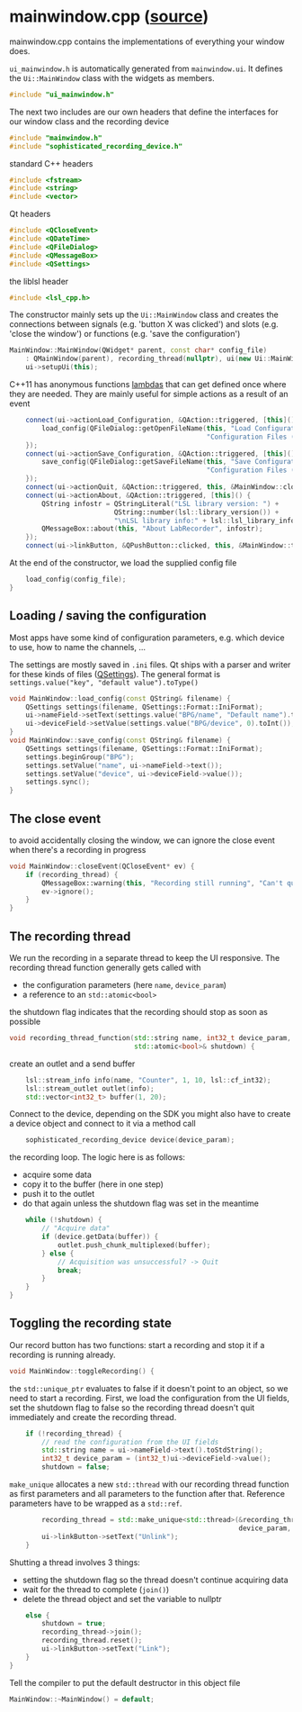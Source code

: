 # mainwindow.cpp ([source](../appskeleton/mainwindows.cpp))
mainwindow.cpp contains the implementations of everything your window does.

`ui_mainwindow.h` is automatically generated from `mainwindow.ui`.
It defines the `Ui::MainWindow` class with the widgets as members. 

``` cpp
#include "ui_mainwindow.h"
```

The next two includes are our own headers that define the interfaces for
our window class and the recording device 

``` cpp
#include "mainwindow.h"
#include "sophisticated_recording_device.h"
```

standard C++ headers

``` cpp
#include <fstream>
#include <string>
#include <vector>
```

Qt headers

``` cpp
#include <QCloseEvent>
#include <QDateTime>
#include <QFileDialog>
#include <QMessageBox>
#include <QSettings>
```

the liblsl header

``` cpp
#include <lsl_cpp.h>
```

The constructor mainly sets up the `Ui::MainWindow` class and creates the
connections between signals (e.g. 'button X was clicked') and slots
(e.g. 'close the window') or functions (e.g. 'save the configuration')


``` cpp
MainWindow::MainWindow(QWidget* parent, const char* config_file)
    : QMainWindow(parent), recording_thread(nullptr), ui(new Ui::MainWindow) {
	ui->setupUi(this);
```

C++11 has anonymous functions [lambdas](http://en.cppreference.com/w/cpp/language/lambda)
that can get defined once where they are needed. They are mainly useful
for simple actions as a result of an event 

``` cpp
	connect(ui->actionLoad_Configuration, &QAction::triggered, [this]() {
		load_config(QFileDialog::getOpenFileName(this, "Load Configuration File", "",
		                                         "Configuration Files (*.cfg)"));
	});
	connect(ui->actionSave_Configuration, &QAction::triggered, [this]() {
		save_config(QFileDialog::getSaveFileName(this, "Save Configuration File", "",
		                                         "Configuration Files (*.cfg)"));
	});
	connect(ui->actionQuit, &QAction::triggered, this, &MainWindow::close);
	connect(ui->actionAbout, &QAction::triggered, [this]() {
		QString infostr = QStringLiteral("LSL library version: ") +
		                  QString::number(lsl::library_version()) +
		                  "\nLSL library info:" + lsl::lsl_library_info();
		QMessageBox::about(this, "About LabRecorder", infostr);
	});
	connect(ui->linkButton, &QPushButton::clicked, this, &MainWindow::toggleRecording);
```

At the end of the constructor, we load the supplied config file

``` cpp
	load_config(config_file);
}
```

## Loading / saving the configuration
Most apps have some kind of configuration parameters, e.g. which device to
use, how to name the channels, ...

The settings are mostly saved in `.ini` files. Qt ships with a parser and
writer for these kinds of files ([QSettings](http://doc.qt.io/qt-5/qsettings.html)).
The general format is `settings.value("key", "default value").toType()`

``` cpp
void MainWindow::load_config(const QString& filename) {
	QSettings settings(filename, QSettings::Format::IniFormat);
	ui->nameField->setText(settings.value("BPG/name", "Default name").toString());
	ui->deviceField->setValue(settings.value("BPG/device", 0).toInt());
}
void MainWindow::save_config(const QString& filename) {
	QSettings settings(filename, QSettings::Format::IniFormat);
	settings.beginGroup("BPG");
	settings.setValue("name", ui->nameField->text());
	settings.setValue("device", ui->deviceField->value());
	settings.sync();
}
```

## The close event
to avoid accidentally closing the window, we can ignore the close event
when there's a recording in progress 

``` cpp
void MainWindow::closeEvent(QCloseEvent* ev) {
	if (recording_thread) {
		QMessageBox::warning(this, "Recording still running", "Can't quit while recording");
		ev->ignore();
	}
}
```

## The recording thread

We run the recording in a separate thread to keep the UI responsive.
The recording thread function generally gets called with

- the configuration parameters (here `name`, `device_param`)
- a reference to an `std::atomic<bool>`

the shutdown flag indicates that the recording should stop as soon as possible 

``` cpp
void recording_thread_function(std::string name, int32_t device_param,
                               std::atomic<bool>& shutdown) {
```

create an outlet and a send buffer

``` cpp
	lsl::stream_info info(name, "Counter", 1, 10, lsl::cf_int32);
	lsl::stream_outlet outlet(info);
	std::vector<int32_t> buffer(1, 20);
```

Connect to the device, depending on the SDK you might also have to
create a device object and connect to it via a method call

``` cpp
	sophisticated_recording_device device(device_param);
```

the recording loop. The logic here is as follows:
- acquire some data
- copy it to the buffer (here in one step)
- push it to the outlet
- do that again unless the shutdown flag was set in the meantime 

``` cpp
	while (!shutdown) {
		// "Acquire data"
		if (device.getData(buffer)) {
			outlet.push_chunk_multiplexed(buffer);
		} else {
			// Acquisition was unsuccessful? -> Quit
			break;
		}
	}
}
```

## Toggling the recording state
Our record button has two functions: start a recording and
stop it if a recording is running already.

``` cpp
void MainWindow::toggleRecording() {
```

the `std::unique_ptr` evaluates to false if it doesn't point to an object,
so we need to start a recording.
First, we load the configuration from the UI fields, set the shutdown flag
to false so the recording thread doesn't quit immediately and create the
recording thread. 

``` cpp
	if (!recording_thread) {
		// read the configuration from the UI fields
		std::string name = ui->nameField->text().toStdString();
		int32_t device_param = (int32_t)ui->deviceField->value();
		shutdown = false;
```

`make_unique` allocates a new `std::thread` with our recording
thread function as first parameters and all parameters to the
function after that.
Reference parameters have to be wrapped as a `std::ref`. 

``` cpp
		recording_thread = std::make_unique<std::thread>(&recording_thread_function, name,
		                                                 device_param, std::ref(shutdown));
		ui->linkButton->setText("Unlink");
	}
```

Shutting a thread involves 3 things:
- setting the shutdown flag so the thread doesn't continue acquiring data
- wait for the thread to complete (`join()`)
- delete the thread object and set the variable to nullptr 

``` cpp
	else {
		shutdown = true;
		recording_thread->join();
		recording_thread.reset();
		ui->linkButton->setText("Link");
	}
}
```

Tell the compiler to put the default destructor in this object file

``` cpp
MainWindow::~MainWindow() = default;
